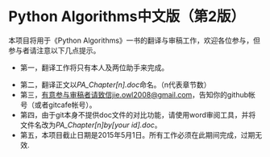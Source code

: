 Python Algorithms中文版（第2版）
=============================

本项目将用于《Python Algorithms》一书的翻译与审稿工作，欢迎各位参与，但参与者请注意以下几点提示。

- 第一，翻译工作将只有本人及两位助手来完成。
+ 第二，翻译正文以*PA_Chapter[n].doc*命名。（n代表章节数）
+ 第三，有意参与审稿者请致信jie.owl2008@gmail.com，告知你的github帐号（或者gitcafe帐号）。
+ 第四，由于git本身不提供doc文件的对比功能，请使用word审阅工具，并将文件名改为*PA_Chapter[n]_by_[your id].doc*。
+ 第五，本项目截止日期是2015年5月1日。所有工作必须在此期间完成，过期无效.


